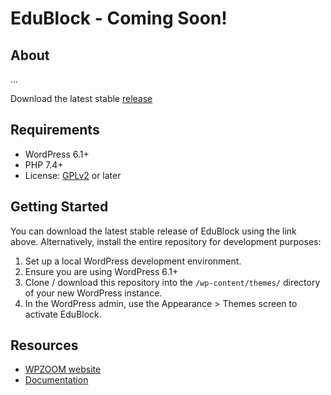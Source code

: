 # EduBlock - Coming Soon!


## About

...

Download the latest stable [release](https://github.com/wpzoom/edublock/releases)


## Requirements

- WordPress 6.1+
- PHP 7.4+
- License: [GPLv2](http://www.gnu.org/licenses/gpl-2.0.html) or later

## Getting Started

You can download the latest stable release of EduBlock using the link above. Alternatively, install the entire repository for development purposes:

1. Set up a local WordPress development environment.
2. Ensure you are using WordPress 6.1+
3. Clone / download this repository into the `/wp-content/themes/` directory of your new WordPress instance.
4. In the WordPress admin, use the Appearance > Themes screen to activate EduBlock.


## Resources

- [WPZOOM website](https://www.wpzoom.com/)
- [Documentation](https://www.wpzoom.com/documentation/edublock/)
